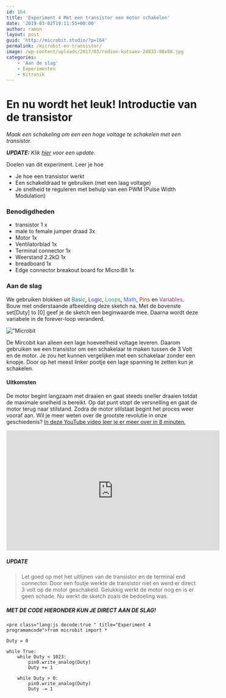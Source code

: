 ```yaml
---
id: 164
title: 'Experiment 4 Met een transistor een motor schakelen'
date: '2019-03-02T19:11:55+00:00'
author: ramon
layout: post
guid: 'http://microbit.studio/?p=164'
permalink: /microbit-en-transistor/
image: /wp-content/uploads/2017/03/rodion-kutsaev-24833-88x88.jpg
categories:
    - 'Aan de slag'
    - Experimenten
    - Kitronik
---
```


# En nu wordt het leuk! Introductie van de transistor

*Maak een schakeling om een een hoge voltage te schakelen met een transistor.*

***UPDATE:** Klik [hier](#update) voor een update.*

Doelen van dit experiment. Leer je hoe

- Je hoe een transistor werkt
- Een schakeldraad te gebruiken (met een laag voltage)
- Je snelheid te reguleren met behulp van een PWM (Pulse Width Modulation)

### Benodigdheden

- transistor 1 x
- male to female jumper draad 3x
- Motor 1x
- Ventilatorblad 1x
- Terminal connector 1x
- Weerstand 2.2kΩ 1x
- breadboard 1x
- Edge connector breakout board for Micro:Bit 1x

### Aan de slag

We gebruiken blokken uit <span style="color: #008080;">Basic</span>, <span style="color: #333399;">Logic</span>, <span style="color: #339966;">Loops</span>, <span style="color: #3366ff;">Math</span>, <span style="color: #993300;">Pins</span> en <span style="color: #993366;">Variables</span>. Bouw met onderstaande afbeelding deze sketch na. Met de bovenste set\[Duty\] to \[0\] geef je de sketch een beginwaarde mee. Daarna wordt deze variabele in de forever-loop veranderd.

!["Microbit](https://i0.wp.com/microbit.studio/wp-content/uploads/2017/03/Block_Editor_-_BBC_micro_bit_🔊.png?resize=300%2C296 "Experiment 3 Een LED dimmer")

De Mircobit kan alleen een lage hoeveelheid voltage leveren. Daarom gebruiken we een transistor om een schakelaar te maken tussen de 3 Volt en de motor. Je zou het kunnen vergelijken met een schakelaar zonder een knopje. Door op het meest linker pootje een lage spanning te zetten kun je schakelen.

#### Uitkomsten

De motor begint langzaam met draaien en gaat steeds sneller draaien totdat de maximale snelheid is bereikt. Op dat punt stopt de versnelling en gaat de motor terug naar stilstand. Zodra de motor stilstaat begint het proces weer vooraf aan. Wil je meer weten over de grootste revolutie in onze geschiedenis? [In deze YouTube video leer je er meer over in 8 minuten.](https://www.youtube.com/watch?v=OwS9aTE2Go4)

<iframe allowfullscreen="allowfullscreen" frameborder="0" height="315" loading="lazy" src="https://www.youtube.com/embed/d49xyHy1KnA" width="560"></iframe>

##### UPDATE <a name="update"></a>

> Let goed op met het uitlijnen van de transistor en de terminal end connector. Door een foutje werkte de transistor niet en werd er direct 3 volt op de motor geschakeld. Gelukkig werkt de motor nog en is er geen schade. Nu werkt de sketch zoals de bedoeling was.

##### MET DE CODE HIERONDER KUN JE DIRECT AAN DE SLAG!

```
<pre class="lang:js decode:true " title="Experiment 4 programamcode">from microbit import *

Duty = 0

while True:
    while Duty < 1023:
        pin0.write_analog(Duty)
        Duty += 1

    while Duty > 0:
        pin0.write_analog(Duty)
        Duty -= 1
```